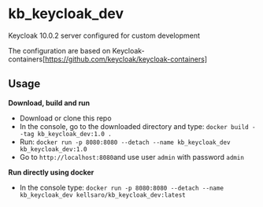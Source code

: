 # kb_keycloak_dev
Keycloak 10.0.2 server configured for custom development

The configuration are based on Keycloak-containers[https://github.com/keycloak/keycloak-containers]

## Usage
**Download, build and run**

- Download or clone this repo
- In the console, go to the downloaded directory and type: `docker build --tag kb_keycloak_dev:1.0 .`
- Run: `docker run -p 8080:8080 --detach --name kb_keycloak_dev kb_keycloak_dev:1.0`
- Go to `http://localhost:8080`and use user `admin` with password `admin`

**Run directly using docker**
- In the console type: `docker run -p 8080:8080 --detach --name kb_keycloak_dev kellsaro/kb_keycloak_dev:latest`
